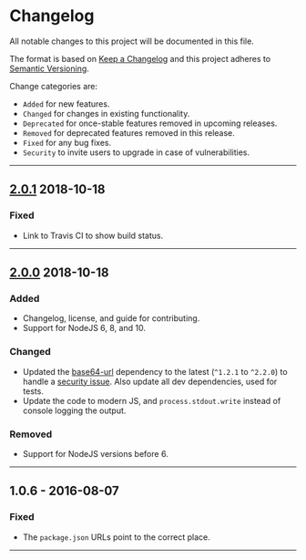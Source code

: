 # Changelog

All notable changes to this project will be documented in this file.

The format is based on [Keep a Changelog](http://keepachangelog.com/en/1.0.0/)
and this project adheres to [Semantic Versioning](http://semver.org/spec/v2.0.0.html).

Change categories are:

* `Added` for new features.
* `Changed` for changes in existing functionality.
* `Deprecated` for once-stable features removed in upcoming releases.
* `Removed` for deprecated features removed in this release.
* `Fixed` for any bug fixes.
* `Security` to invite users to upgrade in case of vulnerabilities.

---

## [2.0.1] 2018-10-18

### Fixed

- Link to Travis CI to show build status.

---

## [2.0.0] 2018-10-18

### Added

- Changelog, license, and guide for contributing.
- Support for NodeJS 6, 8, and 10.

### Changed

- Updated the [base64-url](https://github.com/joaquimserafim/base64-url)
  dependency to the latest (`^1.2.1` to `^2.2.0`) to handle a
  [security issue](https://nodesecurity.io/advisories/660). Also
  update all dev dependencies, used for tests.
- Update the code to modern JS, and `process.stdout.write` instead of
  console logging the output.

### Removed

- Support for NodeJS versions before 6.

---

## **1.0.6** - 2016-08-07

### Fixed

- The `package.json` URLs point to the correct place.

---

[Unreleased]: https://github.com/saibotsivad/base64-url-cli/compare/v2.0.1...HEAD
[2.0.1]: https://github.com/saibotsivad/base64-url-cli/compare/v2.0.0...v2.0.1
[2.0.0]: https://github.com/saibotsivad/base64-url-cli/compare/v1.0.6...v2.0.0
